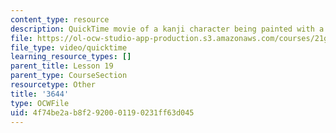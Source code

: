 ```yaml
---
content_type: resource
description: QuickTime movie of a kanji character being painted with a brush.
file: https://ol-ocw-studio-app-production.s3.amazonaws.com/courses/21g-504-japanese-iv-spring-2009/4f74be2ab8f2920001190231ff63d045_3644.mov
file_type: video/quicktime
learning_resource_types: []
parent_title: Lesson 19
parent_type: CourseSection
resourcetype: Other
title: '3644'
type: OCWFile
uid: 4f74be2a-b8f2-9200-0119-0231ff63d045
---
```

